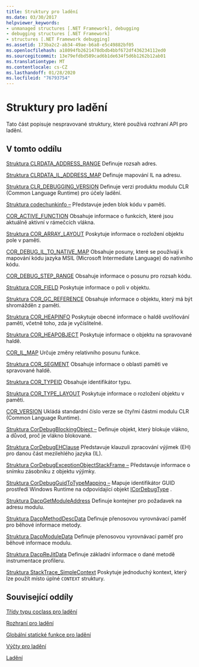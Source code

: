 ```yaml
---
title: Struktury pro ladění
ms.date: 03/30/2017
helpviewer_keywords:
- unmanaged structures [.NET Framework], debugging
- debugging structures [.NET Framework]
- structures [.NET Framework debugging]
ms.assetid: 173ba2c2-ab34-49ae-b6a8-e5c49882bf05
ms.openlocfilehash: a18094fb2621478dbdb4bbf672df436234112ed0
ms.sourcegitcommit: 13e79efdbd589cad6b1de634f5d6b1262b12ab01
ms.translationtype: MT
ms.contentlocale: cs-CZ
ms.lasthandoff: 01/28/2020
ms.locfileid: "76793754"
---
```

# <a name="debugging-structures"></a>Struktury pro ladění

Tato část popisuje nespravované struktury, které používá rozhraní API pro ladění.

## <a name="in-this-section"></a>V tomto oddílu
 [Struktura CLRDATA_ADDRESS_RANGE](clrdata-address-range-structure.md) Definuje rozsah adres.

 [Struktura CLRDATA_IL_ADDRESS_MAP](clrdata-il-address-map-structure.md) Definuje mapování IL na adresu.

 [Struktura CLR_DEBUGGING_VERSION](clr-debugging-version-structure.md) Definuje verzi produktu modulu CLR (Common Language Runtime) pro účely ladění.

 [Struktura codechunkinfo –](codechunkinfo-structure.md) Představuje jeden blok kódu v paměti.

 [COR_ACTIVE_FUNCTION](cor-active-function-structure.md) Obsahuje informace o funkcích, které jsou aktuálně aktivní v rámečcích vlákna.

 [Struktura COR_ARRAY_LAYOUT](cor-array-layout-structure.md) Poskytuje informace o rozložení objektu pole v paměti.

 [COR_DEBUG_IL_TO_NATIVE_MAP](cor-debug-il-to-native-map-structure.md) Obsahuje posuny, které se používají k mapování kódu jazyka MSIL (Microsoft Intermediate Language) do nativního kódu.

 [COR_DEBUG_STEP_RANGE](cor-debug-step-range-structure.md) Obsahuje informace o posunu pro rozsah kódu.

 [Struktura COR_FIELD](cor-field-structure.md) Poskytuje informace o poli v objektu.

 [Struktura COR_GC_REFERENCE](cor-gc-reference-structure.md) Obsahuje informace o objektu, který má být shromážděn z paměti.

 [Struktura COR_HEAPINFO](cor-heapinfo-structure.md) Poskytuje obecné informace o haldě uvolňování paměti, včetně toho, zda je vyčíslitelné.

 [Struktura COR_HEAPOBJECT](cor-heapobject-structure.md) Poskytuje informace o objektu na spravované haldě.

 [COR_IL_MAP](cor-il-map-structure.md) Určuje změny relativního posunu funkce.

 [Struktura COR_SEGMENT](cor-segment-structure.md) Obsahuje informace o oblasti paměti ve spravované haldě.

 [Struktura COR_TYPEID](cor-typeid-structure.md) Obsahuje identifikátor typu.

 [Struktura COR_TYPE_LAYOUT](cor-type-layout-structure.md) Poskytuje informace o rozložení objektu v paměti.

 [COR_VERSION](cor-version-structure.md) Ukládá standardní číslo verze se čtyřmi částmi modulu CLR (Common Language Runtime).

 [Struktura CorDebugBlockingObject –](cordebugblockingobject-structure.md) Definuje objekt, který blokuje vlákno, a důvod, proč je vlákno blokované.

 [Struktura CorDebugEHClause](cordebugehclause-structure.md) Představuje klauzuli zpracování výjimek (EH) pro danou část mezilehlého jazyka (IL).

 [Struktura CorDebugExceptionObjectStackFrame –](cordebugexceptionobjectstackframe-structure.md) Představuje informace o snímku zásobníku z objektu výjimky.

 [Struktura CorDebugGuidToTypeMapping –](cordebugguidtotypemapping-structure.md) Mapuje identifikátor GUID prostředí Windows Runtime na odpovídající objekt [ICorDebugType](icordebugtype-interface.md) .

 [Struktura DacpGetModuleAddress](dacpgetmoduleaddress-structure.md) Definuje kontejner pro požadavek na adresu modulu.

 [Struktura DacpMethodDescData](dacpmethoddescdata-structure.md) Definuje přenosovou vyrovnávací paměť pro běhové informace metody.

 [Struktura DacpModuleData](dacpmoduledata-structure.md) Definuje přenosovou vyrovnávací paměť pro běhové informace modulu.

 [Struktura DacpReJitData](dacprejitdata-structure.md) Definuje základní informace o dané metodě instrumentace profileru.

 [Struktura StackTrace_SimpleContext](stacktrace-simplecontext-structure.md) Poskytuje jednoduchý kontext, který lze použít místo úplné `CONTEXT` struktury.

## <a name="related-sections"></a>Související oddíly

 [Třídy typu coclass pro ladění](debugging-coclasses.md)

 [Rozhraní pro ladění](debugging-interfaces.md)

 [Globální statické funkce pro ladění](debugging-global-static-functions.md)

 [Výčty pro ladění](debugging-enumerations.md)

 [Ladění](index.md)
